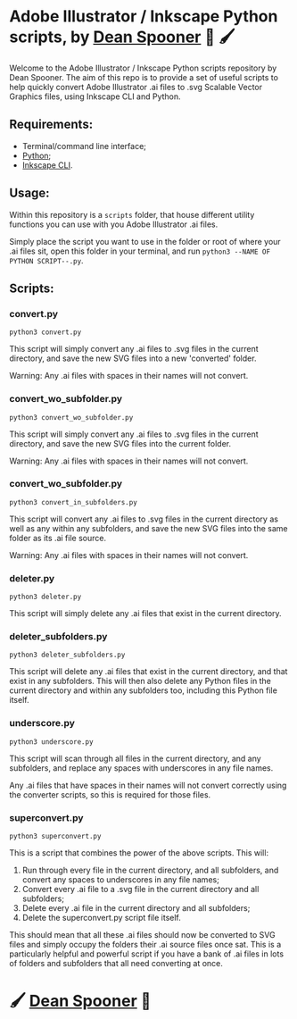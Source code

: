 # Adobe Illustrator / Inkscape Python scripts, by [Dean Spooner](https://github.com/DeanSpooner) 🎨 🖌️
Welcome to the Adobe Illustrator / Inkscape Python scripts repository by Dean Spooner. The aim of this repo is to provide a set of useful scripts to help quickly convert Adobe Illustrator .ai files to .svg Scalable Vector Graphics files, using Inkscape CLI and Python.

## Requirements:

- Terminal/command line interface;
- [Python](https://www.python.org/downloads/);
- [Inkscape CLI](https://inkscape.org/doc/inkscape-man.html).

## Usage:
Within this repository is a `scripts` folder, that house different utility functions you can use with you Adobe Illustrator .ai files.

Simply place the script you want to use in the folder or root of where your .ai files sit, open this folder in your terminal, and run
`python3 --NAME OF PYTHON SCRIPT--.py`.

## Scripts:
### convert.py
`python3 convert.py`

This script will simply convert any .ai files to .svg files in the current directory, and save the new SVG files into a new 'converted' folder.

Warning: Any .ai files with spaces in their names will not convert.

### convert_wo_subfolder.py
`python3 convert_wo_subfolder.py`

This script will simply convert any .ai files to .svg files in the current directory, and save the new SVG files into the current folder.

Warning: Any .ai files with spaces in their names will not convert.

### convert_wo_subfolder.py
`python3 convert_in_subfolders.py`

This script will convert any .ai files to .svg files in the current directory as well as any within any subfolders, and save the new SVG files into the same folder as its .ai file source.

Warning: Any .ai files with spaces in their names will not convert.

### deleter.py
`python3 deleter.py`

This script will simply delete any .ai files that exist in the current directory.

### deleter_subfolders.py
`python3 deleter_subfolders.py`

This script will delete any .ai files that exist in the current directory, and that exist in any subfolders. This will then also delete any Python files in the current directory and within any subfolders too, including this Python file itself.

### underscore.py
`python3 underscore.py`

This script will scan through all files in the current directory, and any subfolders, and replace any spaces with underscores in any file names.

Any .ai files that have spaces in their names will not convert correctly using the converter scripts, so this is required for those files.

### superconvert.py
`python3 superconvert.py`

This is a script that combines the power of the above scripts. This will:
1. Run through every file in the current directory, and all subfolders, and convert any spaces to underscores in any file names;
2. Convert every .ai file to a .svg file in the current directory and all subfolders;
3. Delete every .ai file  in the current directory and all subfolders;
4. Delete the superconvert.py script file itself.

This should mean that all these .ai files should now be converted to SVG files and simply occupy the folders their .ai source files once sat. This is a particularly helpful and powerful script if you have a bank of .ai files in lots of folders and subfolders that all need converting at once.

# 🖌️ [Dean Spooner](https://github.com/DeanSpooner) 🎨

